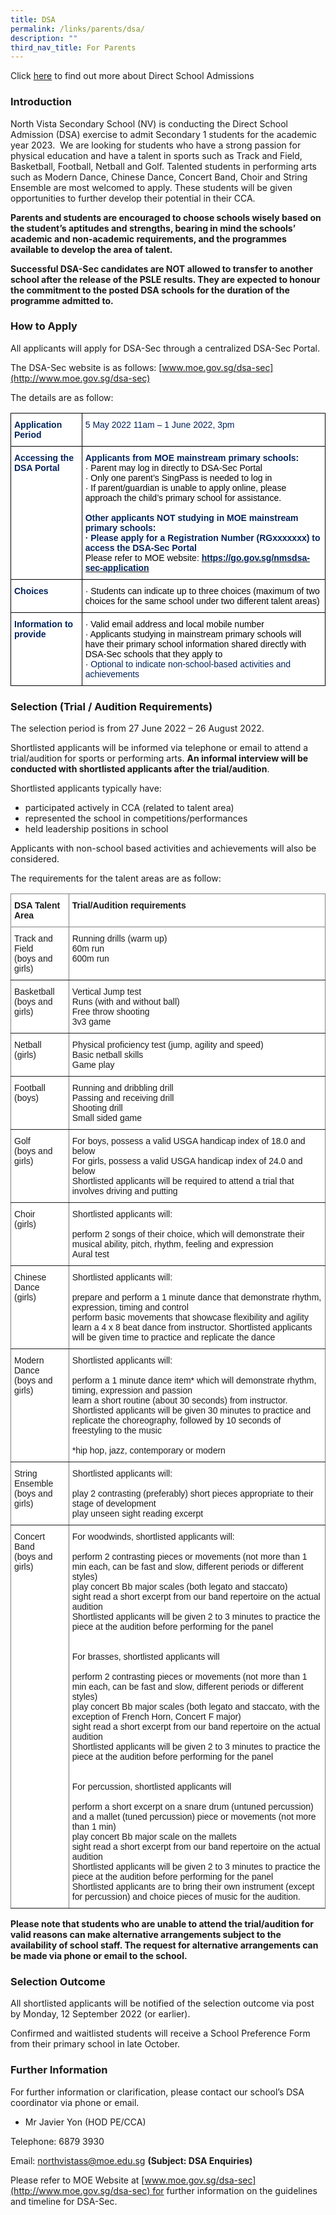 ```yaml
---
title: DSA
permalink: /links/parents/dsa/
description: ""
third_nav_title: For Parents
---
```

Click [here](https://www.moe.gov.sg/secondary/dsa) to find out more about Direct School Admissions

### Introduction

North Vista Secondary School (NV) is conducting the Direct School Admission (DSA) exercise to admit Secondary 1 students for the academic year 2023.  We are looking for students who have a strong passion for physical education and have a talent in sports such as Track and Field, Basketball, Football, Netball and Golf. Talented students in performing arts such as Modern Dance, Chinese Dance, Concert Band, Choir and String Ensemble are most welcomed to apply. These students will be given opportunities to further develop their potential in their CCA.  

**Parents and students are encouraged to choose schools wisely based on the student’s aptitudes and strengths, bearing in mind the schools’ academic and non-academic requirements, and the programmes available to develop the area of talent.**  

**Successful DSA-Sec candidates are NOT allowed to transfer to another school after the release of the PSLE results. They are expected to honour the commitment to the posted DSA schools for the duration of the programme admitted to.**

### How to Apply

All applicants will apply for DSA-Sec through a centralized DSA-Sec Portal.

 
The DSA-Sec website is as follows: [](https://beta.moe.gov.sg/secondary/dsa/)[](https://beta.moe.gov.sg/secondary/dsa/)[www.moe.gov.sg/dsa-sec](http://www.moe.gov.sg/dsa-sec)  

The details are as follow:

<style type="text/css">
.tg  {border-collapse:collapse;border-spacing:0;}
.tg td{border-color:black;border-style:solid;border-width:1px;font-family:Arial, sans-serif;font-size:14px;
  overflow:hidden;padding:10px 5px;word-break:normal;}
.tg th{border-color:black;border-style:solid;border-width:1px;font-family:Arial, sans-serif;font-size:14px;
  font-weight:normal;overflow:hidden;padding:10px 5px;word-break:normal;}
.tg .tg-waxv{background-color:#FFF;color:#02225B;text-align:left;vertical-align:top}
.tg .tg-tfu4{background-color:#FFF;color:#02225B;font-weight:bold;text-align:left;vertical-align:top}
</style>
<table class="tg">
<thead>
  <tr>
    <th class="tg-tfu4">Application Period</th>
    <th class="tg-waxv">5 May 2022 11am – 1 June 2022, 3pm</th>
  </tr>
</thead>
<tbody>
  <tr>
    <td class="tg-tfu4">Accessing the DSA Portal</td>
    <td class="tg-tfu4">Applicants from MOE mainstream primary schools:<br><span style="font-weight:normal;color:black">·</span>         <span style="font-weight:normal;color:black">Parent may log in directly to DSA-Sec Portal</span><br><span style="font-weight:normal;color:black">·</span>         <span style="font-weight:normal;color:black">Only one parent’s SingPass is needed to log in</span><br><span style="font-weight:normal;color:black">·</span>         <span style="font-weight:normal;color:black">If parent/guardian is unable to apply online, please approach the child’s primary school for assistance.</span><br><br>Other applicants NOT studying in MOE mainstream primary schools:<br>·         Please apply for a Registration Number (RGxxxxxxx) to access the DSA-Sec Portal<br><span style="font-weight:normal;color:black">Please refer to MOE website: </span><a href="https://go.gov.sg/nmsdsa-sec-application"><span style="text-decoration:none;color:#02225B">https://go.gov.sg/nmsdsa-sec-application</span></a></td>
  </tr>
  <tr>
    <td class="tg-tfu4">Choices</td>
    <td class="tg-waxv"><span style="font-weight:normal;color:black">·</span>         <span style="font-weight:normal;color:black">Students can indicate up to three choices (maximum of two choices for the same school under two different talent areas)  </span></td>
  </tr>
  <tr>
    <td class="tg-tfu4">Information to provide</td>
    <td class="tg-waxv"><span style="font-weight:normal;color:black">·</span>         <span style="font-weight:normal;color:black">Valid email address and local mobile number</span><br><span style="font-weight:normal;color:black">·</span>         <span style="font-weight:normal;color:black">Applicants studying in mainstream primary schools will have their primary school information shared directly with DSA-Sec schools that they apply to</span><br><span style="font-weight:normal;color:black">·</span>         Optional to indicate non-school-based activities and achievements</td>
  </tr>
</tbody>
</table>

### Selection (Trial / Audition Requirements)

The selection period is from 27 June 2022 – 26 August 2022.

Shortlisted applicants will be informed via telephone or email to attend a trial/audition for sports or performing arts. **An informal interview will be conducted with shortlisted applicants after the trial/audition**.

Shortlisted applicants typically have:  

* participated actively in CCA (related to talent area)
* represented the school in competitions/performances
* held leadership positions in school

Applicants with non-school based activities and achievements will also be considered. 

The requirements for the talent areas are as follow:

<style type="text/css">
.tg  {border-collapse:collapse;border-spacing:0;}
.tg td{border-color:black;border-style:solid;border-width:1px;font-family:Arial, sans-serif;font-size:14px;
  overflow:hidden;padding:10px 5px;word-break:normal;}
.tg th{border-color:black;border-style:solid;border-width:1px;font-family:Arial, sans-serif;font-size:14px;
  font-weight:normal;overflow:hidden;padding:10px 5px;word-break:normal;}
.tg .tg-jxgv{background-color:#FFF;border-color:inherit;text-align:left;vertical-align:top}
.tg .tg-pdeq{background-color:#FFF;border-color:inherit;font-weight:bold;text-align:left;vertical-align:top}
</style>
<table class="tg">
<thead>
  <tr>
    <th class="tg-pdeq">DSA Talent Area</th>
    <th class="tg-pdeq">Trial/Audition requirements  </th>
  </tr>
</thead>
<tbody>
  <tr>
    <td class="tg-jxgv">Track and Field<br>(boys and girls)</td>
    <td class="tg-jxgv">Running drills (warm up)<br>60m run<br>600m run</td>
  </tr>
  <tr>
    <td class="tg-jxgv">Basketball<br>(boys and girls) </td>
    <td class="tg-jxgv">Vertical Jump test<br>Runs (with and without ball)<br>Free throw shooting<br>3v3 game</td>
  </tr>
  <tr>
    <td class="tg-jxgv">Netball <br><span style="background-color:initial">(girls)</span></td>
    <td class="tg-jxgv">Physical proficiency test (jump, agility and speed)<br>Basic netball skills<br>Game play </td>
  </tr>
  <tr>
    <td class="tg-jxgv">Football <br><span style="background-color:initial">(boys)</span></td>
    <td class="tg-jxgv">Running and dribbling drill<br>Passing and receiving drill<br>Shooting drill<br>Small sided game</td>
  </tr>
  <tr>
    <td class="tg-jxgv">Golf <br><span style="background-color:initial">(boys and girls)</span><br></td>
    <td class="tg-jxgv">For boys, possess a valid USGA handicap index of 18.0 and below<br>For girls, possess a valid USGA handicap index of 24.0 and below<br>Shortlisted applicants will be required to attend a trial that involves driving and putting <br></td>
  </tr>
  <tr>
    <td class="tg-jxgv">Choir <br><span style="background-color:initial">(girls)</span></td>
    <td class="tg-jxgv">Shortlisted applicants will:<br><br>perform 2 songs of their choice, which will demonstrate their musical ability, pitch, rhythm, feeling and expression<br>Aural test</td>
  </tr>
  <tr>
    <td class="tg-jxgv">Chinese Dance<br>(girls)</td>
    <td class="tg-jxgv">Shortlisted applicants will:<br><br>prepare and perform a 1 minute dance that demonstrate rhythm, expression, timing and control<br>perform basic movements that showcase flexibility and agility<br>learn a 4 x 8 beat dance from instructor. Shortlisted applicants will be given time to practice and replicate the dance</td>
  </tr>
  <tr>
    <td class="tg-jxgv">Modern Dance<br>(boys and girls)</td>
    <td class="tg-jxgv">Shortlisted applicants will:<br><br>perform a 1 minute dance item* which will demonstrate rhythm, timing, expression and passion<br>learn a short routine (about 30 seconds) from instructor. <br>Shortlisted applicants will be given 30 minutes to practice and replicate the choreography, followed by 10 seconds of freestyling to the music<br><br>*hip hop, jazz, contemporary or modern</td>
  </tr>
  <tr>
    <td class="tg-jxgv">String Ensemble<br>(boys and girls)</td>
    <td class="tg-jxgv">Shortlisted applicants will:<br><br>play 2 contrasting (preferably) short pieces appropriate to their stage of development<br>play unseen sight reading excerpt</td>
  </tr>
  <tr>
    <td class="tg-jxgv">Concert Band<br>(boys and girls)</td>
    <td class="tg-jxgv">For woodwinds, shortlisted applicants will:  <br><br>perform 2 contrasting pieces or movements (not more than 1 min each, can be fast and slow, different periods or different styles)<br>play concert Bb major scales (both legato and staccato)<br>sight read a short excerpt from our band repertoire on the actual audition<br>Shortlisted applicants will be given 2 to 3 minutes to practice the piece at the audition before performing for the panel<br><br><br>For brasses, shortlisted applicants will<br><br>perform 2 contrasting pieces or movements (not more than 1 min each, can be fast and slow, different periods or different styles)<br>play concert Bb major scales (both legato and staccato, with the exception of French Horn, Concert F major)<br>sight read a short excerpt from our band repertoire on the actual audition<br>Shortlisted applicants will be given 2 to 3 minutes to practice the piece at the audition before performing for the panel<br><br><br>For percussion, shortlisted applicants will<br><br>perform a short excerpt on a snare drum (untuned percussion) and a mallet (tuned percussion) piece or movements (not more than 1 min)<br>play concert Bb major scale on the mallets<br>sight read a short excerpt from our band repertoire on the actual audition  <br>Shortlisted applicants will be given 2 to 3 minutes to practice the piece at the audition before performing for the panel<br>Shortlisted applicants are to bring their own instrument (except for percussion) and choice pieces of music for the audition.</td>
  </tr>
</tbody>
</table>

**Please note that students who are unable to attend the trial/audition for valid reasons can make alternative arrangements subject to the availability of school staff. The request for alternative arrangements can be made via phone or email to the school.**

### Selection Outcome

All shortlisted applicants will be notified of the selection outcome via post by Monday, 12 September 2022 (or earlier).  

Confirmed and waitlisted students will receive a School Preference Form from their primary school in late October.

### Further Information

For further information or clarification, please contact our school’s DSA coordinator via phone or email.

*   Mr Javier Yon (HOD PE/CCA)

Telephone: 6879 3930      

Email: [northvistass@moe.edu.sg](mailto:northvistass@moe.edu.sg) **(Subject: DSA Enquiries)**

Please refer to MOE Website at [www.moe.gov.sg/dsa-sec](http://www.moe.gov.sg/dsa-sec) for further information on the guidelines and timeline for DSA-Sec.